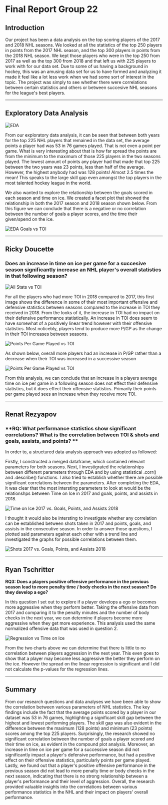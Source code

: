 # Final Report Group 22

## Introduction

Our project has been a data analysis on the top scoring players of the 2017 and 2018 NHL seasons. We looked at all the statistics of the top 250 players in points from the 2017 NHL season, and the top 300 players in points from the 2018 NHL season. We kept those players who were in the top 250 from 2017 as well as the top 300 from 2018 and that left us with 225 players to work with for our data set. Due to some of us having a background in hockey, this was an amusing data set for us to have formed and analyzing it made it feel like a lot less work when we had some sort of interest in the topic. The project was simply to see whether there were correlations between certain statistics and others or between succesive NHL seasons for the league's best players.

---

## Exploratory Data Analysis

![EDA](images/EDA_of_stats.png)

From our exploratory data analysis, it can be seen that between both years for the top 225 NHL players that remained in the data set, the average points a player had was 53 in 76 games played. That is not even a point per game. What is very interesting about that is how far spread the points are from the minimum to the maximum of those 225 players in the two seasons played. The lowest amount of points any player had that made that top 225 between the two years was 23 points, less than half of the average. However, the highest anybody had was 128 points! Almost 2.5 times the mean! This speaks to the large skill gap even amongst the top players in the most talented hockey league in the world.

We also wanted to explore the relationship between the goals scored in each season and time on ice. We created a facet plot that showed the relationship in both the 2017 season and 2018 season shown below. From this figure we can conclude that there is a negative or no correlation between the number of goals a player scores, and the time their given/spend on the ice.

![EDA Goals vs TOI](images/EDA_Goals_Scored_vs_TOI.png)

---

## **Ricky Doucette**

### Does an increase in time on ice per game for a succesive season significantly increase an NHL player's overall statistics in that following season?

![All Stats vs TOI](images/all_stats_vs_toi.png)

For all the players who had more TOI in 2018 compared to 2017, this first image shows the difference in some of their most important offensive and defensive statistics between seasons compared to the increase in TOI they received in 2018. From the looks of it, the increase in TOI had no impact on their defensive performance statistically. An increase in TOI does seem to have somewhat of a positively linear trend however with their offensive statistics. Most noticebly, players tend to produce more P/GP as the change in their TOI increases between seasons.

![Points Per Game Played vs TOI](images/P_GP_vs_TOI.png)

As shown below, overall more players had an increase in P/GP rather than a decrease when their TOI was increased in a successive season

![Points Per Game Played vs TOI](images/P_GP_With_More_TOI.png)

From this analysis, we can conclude that an increase in a players average time on ice per game in a following season does not effect their defensive statistics, but it does effect their offensive statistics. Primarily their points per game played sees an increase when they receive more TOI.

---

## **Renat Rezyapov**

### **RQ: What performance statistics show significant correlations? What is the correlation between TOI & shots and goals, assists, and points? **

In order to, a structured data analysis approach was adopted as followed:

Firstly, I constructed a merged dataframe, which contained relevant parameters for both seasons. Next, I investigrated the relationships between different parameters through EDA and by using statistical .corr() and .describe() functions. I also tried to establish whether there are possible significant correlations between the parameters. After completing the EDA, it was clear that the most intersting parameters to look at would be the relationshps between Time on Ice in 2017 and goals, points, and assists in 2018.

![Time on Ice 2017 vs. Goals, Points, and Assists 2018](images/renat_plot1.png)

I thought it would also be intersting to investigate whether any correlation can be established between shots taken in 2017 and points, goals, and assists in the consecutive season. In order to answer those questions, I plotted said parameters against each other with a trend line and investigated the graphs for possible correlations between them.

![Shots 2017 vs. Goals, Points, and Assists 2018](images/renat_plot2.png)



---

## **Ryan Tschritter**

**RQ3: Does a players positive offensive performance in the previous season lead to more penalty time / body checks in the next season? Do they develop a ego?**

In this question I set out to explore if a player develops a ego or becomes more aggressive when they perform better. Taking the offensive data from 2017 and comparing it to the penalty minutes and the number of body checks in the next year, we can determine if players become more aggressive when they get more experience. This analysis used the same normalized offensive data that was used in question 2.

![Regression vs Time on Ice](images/Ryan_RQ3_Regression.png)

From the two charts above we can determine that there is little to no correlation between players aggression in the next year. This even goes to show that a player may become less aggressive the better they perform on the ice. However the spread on the linear regression is significant and I did not calculate the p-values for the regression lines.

---

## Summary

From our research questions and data analyses we have been able to show the correlation between various parameters of NHL statistics. The key findings include the fact that the average points scored by a player in our dataset was 53 in 76 games, highlighting a significant skill gap between the highest and lowest performing players. The skill gap was also evident in the difference between the maximum (128 points) and minimum (23 points) scores among the top 225 players. 
Surprisingly, the research showed no significant correlation between the number of goals a player scored and their time on ice, as evident in the compound plot analysis. Moreover, an increase in time on ice per game for a successive season did not significantly impact a player's defensive performance, but had a positive effect on their offensive statistics, particularly points per game played.
Lastly, we found out that a player's positive offensive performance in the previous season did not lead to more penalty time or body checks in the next season, indicating that there is no strong relationship between a player's performance and their level of aggression.
Overall, the research provided valuable insights into the correlations between various performance statistics in the NHL and their impact on players' overall performance.

